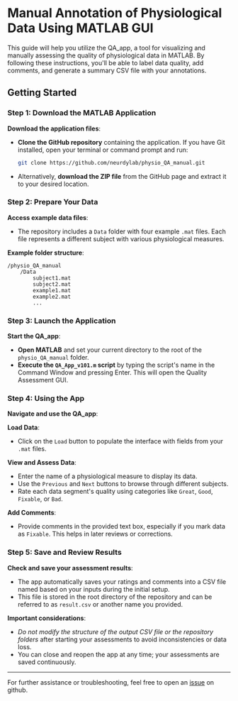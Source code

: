 # Manual Annotation of Physiological Data Using MATLAB GUI

This guide will help you utilize the QA_app, a tool for visualizing and manually assessing the quality of physiological data in MATLAB. By following these instructions, you'll be able to label data quality, add comments, and generate a summary CSV file with your annotations.

## Getting Started

### Step 1: Download the MATLAB Application

**Download the application files**:

- **Clone the GitHub repository** containing the application. If you have Git installed, open your terminal or command prompt and run:
  ```bash
  git clone https://github.com/neurdylab/physio_QA_manual.git
  ```
- Alternatively, **download the ZIP file** from the GitHub page and extract it to your desired location.

### Step 2: Prepare Your Data

**Access example data files**:
- The repository includes a `Data` folder with four example `.mat` files. Each file represents a different subject with various physiological measures.

**Example folder structure**:
```
/physio_QA_manual
    /Data
        subject1.mat
        subject2.mat
        example1.mat
        example2.mat
        ...
```

### Step 3: Launch the Application

**Start the QA_app**:
- **Open MATLAB** and set your current directory to the root of the `physio_QA_manual` folder.
- **Execute the `QA_App_v101.m` script** by typing the script's name in the Command Window and pressing Enter. This will open the Quality Assessment GUI.

### Step 4: Using the App

**Navigate and use the QA_app**:

**Load Data**:

- Click on the `Load` button to populate the interface with fields from your `.mat` files.
   
**View and Assess Data**:

- Enter the name of a physiological measure to display its data.
- Use the `Previous` and `Next` buttons to browse through different subjects.
- Rate each data segment's quality using categories like `Great`, `Good`, `Fixable`, or `Bad`.
   
**Add Comments**:
   
- Provide comments in the provided text box, especially if you mark data as `Fixable`. This helps in later reviews or corrections.

### Step 5: Save and Review Results

**Check and save your assessment results**:

- The app automatically saves your ratings and comments into a CSV file named based on your inputs during the initial setup.
- This file is stored in the root directory of the repository and can be referred to as `result.csv` or another name you provided.

**Important considerations**:

- *Do not modify the structure of the output CSV file or the repository folders* after starting your assessments to avoid inconsistencies or data loss.
- You can close and reopen the app at any time; your assessments are saved continuously.

---

For further assistance or troubleshooting, feel free to open an [issue](https://github.com/neurdylab/physio_QA_manual/issues) on github.